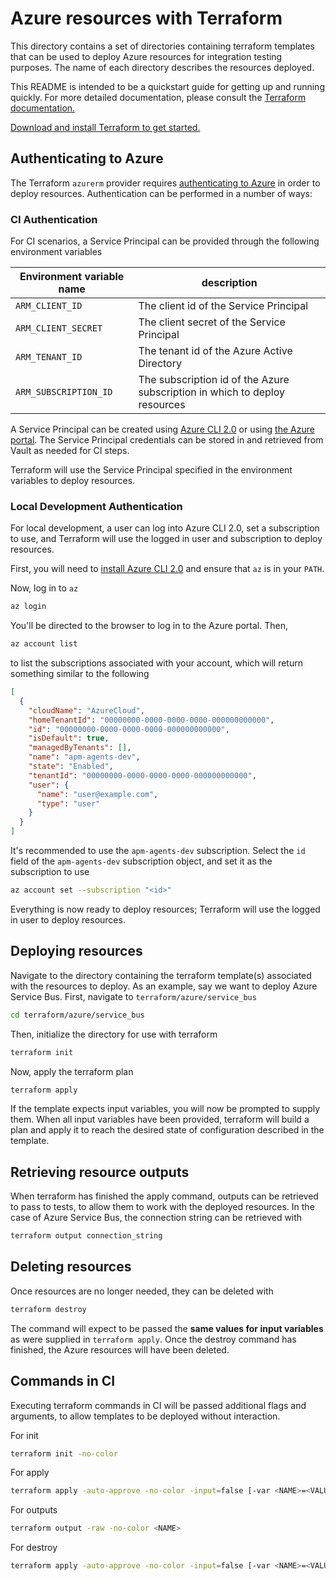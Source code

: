 # Azure resources with Terraform

This directory contains a set of directories containing terraform templates that can be used 
to deploy Azure resources for integration testing purposes. The name of each directory
describes the resources deployed.

This README is intended to be a quickstart guide for getting up and running quickly. For
more detailed documentation, please consult the [Terraform documentation.](https://www.terraform.io/docs/)

[Download and install Terraform to get started.](https://www.terraform.io/downloads.html)

## Authenticating to Azure

The Terraform `azurerm` provider requires 
[authenticating to Azure](https://registry.terraform.io/providers/hashicorp/azurerm/latest/docs#authenticating-to-azure) 
in order to deploy resources. Authentication can be performed in a number of ways:

### CI Authentication 

For CI scenarios, a Service Principal can be provided through the following environment variables

| Environment variable name | description                                                                |
| ------------------------- | -------------------------------------------------------------------------- |
| `ARM_CLIENT_ID`           | The client id of the Service Principal                                     |
| `ARM_CLIENT_SECRET`       | The client secret of the Service Principal                                 |
| `ARM_TENANT_ID`           | The tenant id of the Azure Active Directory                                |
| `ARM_SUBSCRIPTION_ID`     | The subscription id of the Azure subscription in which to deploy resources |


A Service Principal can be created using [Azure CLI 2.0](https://registry.terraform.io/providers/hashicorp/azurerm/latest/docs/guides/service_principal_client_secret#creating-a-service-principal) or using [the Azure portal](https://registry.terraform.io/providers/hashicorp/azurerm/latest/docs/guides/service_principal_client_secret#creating-a-service-principal-in-the-azure-portal). The Service Principal
credentials can be stored in and retrieved from Vault as needed for CI steps.

Terraform will use the Service Principal specified in the environment variables to deploy resources.

### Local Development Authentication

For local development, a user can log into Azure CLI 2.0, set a subscription to use, and Terraform
will use the logged in user and subscription to deploy resources.

First, you will need to [install Azure CLI 2.0](https://docs.microsoft.com/en-us/cli/azure/install-azure-cli) and
ensure that `az` is in your `PATH`.

Now, log in to `az`

```sh
az login
```

You'll be directed to the browser to log in to the Azure portal. Then,

```sh
az account list
```

to list the subscriptions associated with your account, which will return something similar to the following

```json
[
  {
    "cloudName": "AzureCloud",
    "homeTenantId": "00000000-0000-0000-0000-000000000000",
    "id": "00000000-0000-0000-0000-000000000000",
    "isDefault": true,
    "managedByTenants": [],
    "name": "apm-agents-dev",
    "state": "Enabled",
    "tenantId": "00000000-0000-0000-0000-000000000000",
    "user": {
      "name": "user@example.com",
      "type": "user"
    }
  }
]
```

It's recommended to use the `apm-agents-dev` subscription. Select the `id` field of the `apm-agents-dev` subscription
object, and set it as the subscription to use

```sh
az account set --subscription "<id>"
```

Everything is now ready to deploy resources; Terraform will use the logged
in user to deploy resources.

## Deploying resources

Navigate to the directory containing the terraform template(s) associated with the resources to deploy. As an example,
say we want to deploy Azure Service Bus. First, navigate to `terraform/azure/service_bus`

```sh
cd terraform/azure/service_bus
```

Then, initialize the directory for use with terraform

```sh
terraform init
```

Now, apply the terraform plan

```sh
terraform apply
```

If the template expects input variables, you will now be prompted to supply them. When all input variables have been provided, 
terraform will build a plan and apply it to reach the desired state of configuration described in the template.

## Retrieving resource outputs

When terraform has finished the apply command, outputs can be retrieved to pass to tests, to allow them to work with the deployed
resources. In the case of Azure Service Bus, the connection string can be retrieved with

```sh
terraform output connection_string
```

## Deleting resources

Once resources are no longer needed, they can be deleted with

```sh
terraform destroy
```

The command will expect to be passed the **same values for input variables** as were supplied in `terraform apply`. Once
the destroy command has finished, the Azure resources will have been deleted.

## Commands in CI

Executing terraform commands in CI will be passed additional flags and arguments, to allow templates to be deployed without interaction.

For init

```sh
terraform init -no-color
```

For apply

```sh
terraform apply -auto-approve -no-color -input=false [-var <NAME>=<VALUE>]*
```

For outputs

```sh
terraform output -raw -no-color <NAME>
```

For destroy

```sh
terraform apply -auto-approve -no-color -input=false [-var <NAME>=<VALUE>]*
```

